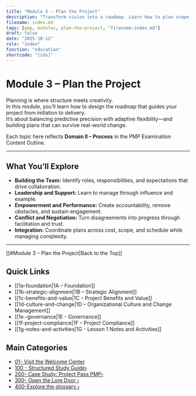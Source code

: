 ```yaml
---
title: "Module 3 – Plan the Project"
description: "Transform vision into a roadmap. Learn how to plan scope, schedule, budget, risk, and quality while keeping adaptability at the core."
filename: index.md
tags: [pmp, modules, plan-the-project, "filename:index.md"]
draft: false
date: "2025-10-12"
role: "index"
function: "education"
shortcode: "[idx]"
---
```


# Module 3 – Plan the Project

Planning is where structure meets creativity.  
In this module, you’ll learn how to design the roadmap that guides your project from initiation to delivery.  
It’s about balancing predictive precision with adaptive flexibility—and building plans that can survive real-world change.

Each topic here reflects **Domain II – Process** in the PMP Examination Content Outline.

---

## What You’ll Explore

- **Building the Team:** Identify roles, responsibilities, and expectations that drive collaboration.  
- **Leadership and Support:** Learn to manage through influence and example.  
- **Empowerment and Performance:** Create accountability, remove obstacles, and sustain engagement.  
- **Conflict and Negotiation:** Turn disagreements into progress through facilitation and trust.  
- **Integration:** Coordinate plans across cost, scope, and schedule while managing complexity.  

---
[[#Module 3 – Plan the Project|Back to the Top]]
## Quick Links
- [[1a-foundation|1A – Foundation]]
- [[1b-strategic-alignment|1B – Strategic Alignment]]
- [[1c-benefits-and-value|1C – Project Benefits and Value]]
- [[1d-culture-and-change|1D – Organizational Culture and Change Management]]
- [[1e.-governance|1E - Governance]]
- [[1f-project-compliance|1F – Project Compliance]]
- [[1g-notes-and-activities|1G - Lesson 1 Notes and Activities]]

## Main Categories
- [01- Visit the Welcome Center](00-welcome/index.md)
- [100 - Structured Study Guide›](01-structured/index.md)
- [200- Case Study: Project Pass PMP›](02-case-study/3-plan/1-artifacts/index.md)
- [300- Open the Lore Door ›](03-the-lore-door/index.md)
- [400-Explore the glossary ›](2-glossary.md)
